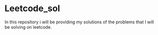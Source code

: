 # Leetcode_sol

In this repository i will be providing my solutions of the problems that I will be solving on leetcode.

